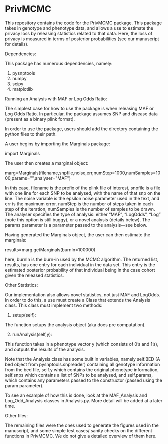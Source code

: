 # PrivMCMC

This repository contains the code for the PrivMCMC package. This package takes in genotype and phenotype data, and allows a use to estimate the privacy loss by releasing statistics related to that data. Here, the loss of privacy is measured in terms of posterior probabilities (see our manuscript for details).

Dependencies:

This package has numerous dependencies, namely:
1) pysnptools
2) numpy
3) scipy
4) matplotlib

Running an Analysis with MAF or Log Odds Ratio:

The simplest case for how to use the package is when releasing MAF or Log Odds Ratio. In particular, the package assumes SNP and disease data (present as a binary plink format).

In order to use the package, users should add the directory containing the python files to their path.

A user begins by importing the Marginals package:

import Marginals

The user then creates a marginal object:

marg=Marginals(filename,snpfile,noise,err,numStep=1000,numSamples=1000,params="",analyser="MAF")

In this case, filename is the prefix of the plink file of interest, snpfile is a file with one line for each SNP to be analysed, with the name of that snp on the line. The noise variable is the epsilon noise parameter used in the text, and err is the maximum error. numStep is the number of steps taken in each step of the iteration, numSamples is the number of samples to be drawn. The analyser specifies the type of analysis: either “MAF”, “LogOdds”, “Log” (note this option is still buggy), or a novel analysis (details below). The params parameter is a parameter passed to the analysis—see below.

Having generated the Marginals object, the user can then estimate the marginals:  

results=marg.getMarginals(burnIn=100000)

here, burnIn is the burn-in used by the MCMC algorithm. The returned list, results, has one entry for each individual in the data set. This entry is the estimated posterior probability of that individual being in the case cohort given the released statistics.

Other Statistics:

Our implementation also allows novel statistics, not just MAF and LogOdds. In order to do this, a use must create a Class that extends the Analysis class. This class must implement two methods:

1) setup(self):

The function setups the analysis object (aka does pre computation). 

2) runAnalysis(self,y):

This function takes in a phenotype vector y (which consists of 0’s and 1’s), and outputs the results of the analysis.

Note that the Analysis class has some built in variables, namely self.BED (A bed object from pysnptools.snpreader) containing all genotype information from the bed file, self.y which contains the original phenotype information, self.snps which contains a list of SNPs to be analysed, and self.params, which contains any parameters passed to the constructor (passed using the param parameter).

To see an example of how this is done, look at the MAF_Analysis and Log_Odd_Analysis classes in Analysis.py. More detail will be added at a later time.

Other files:

The remaining files were the ones used to generate the figures used in the manuscript, and some simple test cases/ sanity checks on the different functions in PrivMCMC. We do not give a detailed overview of them here.
